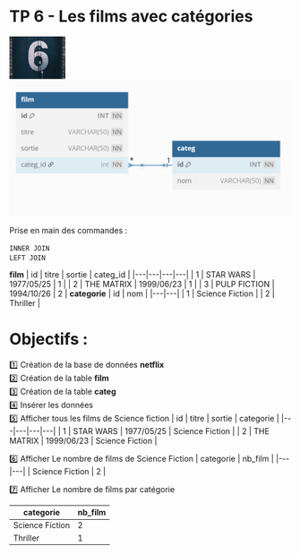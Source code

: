 # TP 6 - Les films avec catégories
<img src="../img/num/six.webp" width="100">

<img src="../img/db-svg/06-film_categ.png" width="600">
  

Prise en main des commandes :  
  
<code>INNER JOIN</code>    
<code>LEFT JOIN</code> 

**film**
| id | titre | sortie | categ_id |
|---|---|---|---|
| 1 | STAR WARS | 1977/05/25 | 1 |
| 2 | THE MATRIX | 1999/06/23 | 1 |
| 3 | PULP FICTION | 1994/10/26 | 2 |
**categorie**
| id | nom | 
|---|---|
| 1 |  Science Fiction |
| 2 |  Thriller |

# Objectifs :
:one: Création de la base de données **netflix**  
:two: Création de la table **film**  
:three: Création de la table **categ**  
:four: Insérer  les données  
:five: Afficher tous les films de Science fiction
| id | titre | sortie | categorie |
|---|---|---|---|
| 1 | STAR WARS | 1977/05/25 | Science Fiction |
| 2 | THE MATRIX | 1999/06/23 | Science Fiction |

:six: Afficher Le nombre de films de Science Fiction
| categorie | nb_film |
|---|---|
| Science Fiction | 2 |

:seven: Afficher Le nombre de films par catégorie

| categorie | nb_film |
|---|---|
| Science Fiction | 2 |
| Thriller | 1 |
